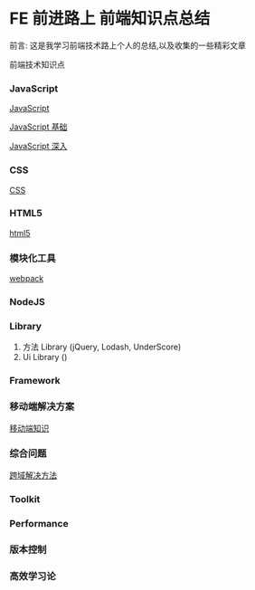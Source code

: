 # FE 前进路上 前端知识点总结

<p>前言: 这是我学习前端技术路上个人的总结,以及收集的一些精彩文章</p>

前端技术知识点

### JavaScript

[JavaScript](./JavaScript/JavaScript核心知识.md)

[JavaScript 基础](./JavaScript/README.md)

[JavaScript 深入](./JavaScriptPlus/README.md)

### CSS

[CSS](https://github.com/ClarenceC/CSS-learn)

### HTML5
[html5](./html5/html知识.md)

### 模块化工具

[webpack](https://github.com/ClarenceC/webpack-learn)

### NodeJS

### Library
1. 方法 Library (jQuery, Lodash, UnderScore)
2. Ui Library ()


### Framework

### 移动端解决方案

[移动端知识](./mobile/mobile知识.md)

### 综合问题

[跨域解决方法](./Comprehensive/前端跨域.md)


### Toolkit

### Performance

### 版本控制

### 高效学习论






